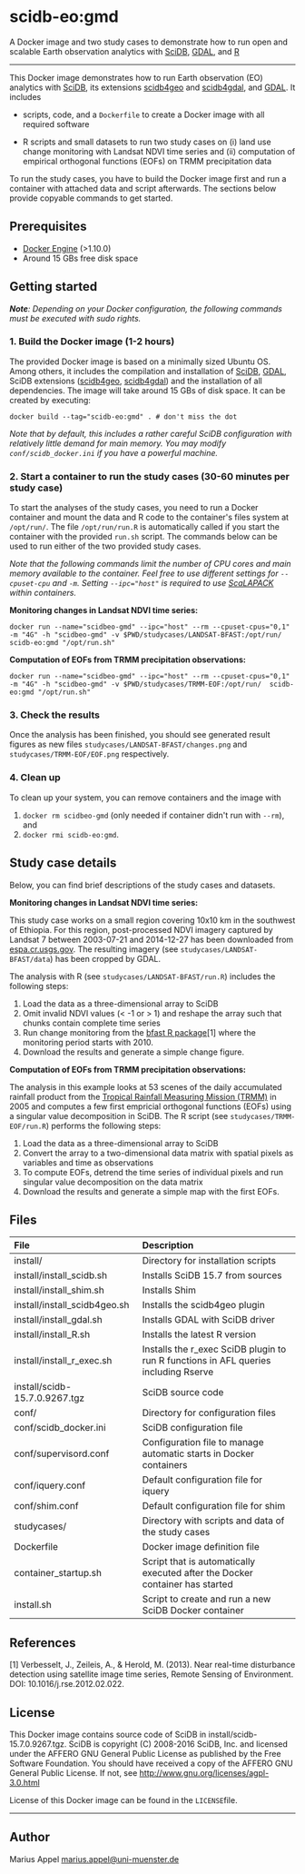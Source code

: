 # scidb-eo:gmd 
A Docker image and two study cases to demonstrate how to run open and scalable Earth observation analytics with [SciDB](http://www.paradigm4.com/), [GDAL](http://gdal.org/), and [R](https://www.r-project.org/)

---

This Docker image demonstrates how to run Earth observation (EO) analytics with [SciDB](http://www.paradigm4.com/), its extensions [scidb4geo](https://github.com/appelmar/scidb4geo) and  [scidb4gdal](https://github.com/appelmar/scidb4gdal), and [GDAL](http://gdal.org/). It includes

* scripts, code, and a `Dockerfile` to create a Docker image with all required software

* R scripts and small datasets to run two study cases on (i) land use change monitoring with Landsat NDVI time series and (ii) computation of empirical orthogonal functions (EOFs) on TRMM precipitation data

To run the study cases, you have to build the Docker image first and run a container with attached data and script afterwards. The sections below provide copyable commands to get started.  


## Prerequisites
- [Docker Engine](https://www.docker.com/products/docker-engine) (>1.10.0) 
- Around 15 GBs free disk space 



## Getting started

_**Note**: Depending on your Docker configuration, the following commands must be executed with sudo rights._

### 1. Build the Docker image (1-2 hours)

The provided Docker image is based on a minimally sized Ubuntu OS. Among others, it includes the compilation and installation of [SciDB](http://www.paradigm4.com/), [GDAL](http://gdal.org/), SciDB extensions ([scidb4geo](https://github.com/appelmar/scidb4geo),  [scidb4gdal](https://github.com/appelmar/scidb4gdal)) and the installation of all dependencies. The image will take around 15 GBs of disk space. It can be created by executing:

```
docker build --tag="scidb-eo:gmd" . # don't miss the dot
``` 

_Note that by default, this includes a rather careful SciDB configuration with relatively little demand for main memory. You may modify `conf/scidb_docker.ini` if you have a powerful machine._


### 2. Start a container to run the study cases (30-60 minutes per study case)

To start the analyses of the study cases, you need to run a Docker container and mount the data and R code to the container's files system at `/opt/run/`. The file `/opt/run/run.R` is automatically called if you start the container with the provided `run.sh` script. The commands below can be used to run either of the two provided study cases.


_Note that the following commands limit the number of CPU cores and main memory available to the container. Feel free to use different settings for `--cpuset-cpu` and `-m`. Setting `--ipc="host"` is required to use [ScaLAPACK](http://www.netlib.org/scalapack) within containers._

**Monitoring changes in Landsat NDVI time series:**

```
docker run --name="scidbeo-gmd" --ipc="host" --rm --cpuset-cpus="0,1" -m "4G" -h "scidbeo-gmd" -v $PWD/studycases/LANDSAT-BFAST:/opt/run/  scidb-eo:gmd "/opt/run.sh"
```


**Computation of EOFs from TRMM precipitation observations:**

```
docker run --name="scidbeo-gmd" --ipc="host" --rm --cpuset-cpus="0,1" -m "4G" -h "scidbeo-gmd" -v $PWD/studycases/TRMM-EOF:/opt/run/  scidb-eo:gmd "/opt/run.sh"
```


### 3. Check the results

Once the analysis has been finished, you should see generated result figures as new files `studycases/LANDSAT-BFAST/changes.png` and `studycases/TRMM-EOF/EOF.png`  respectively.


### 4. Clean up
To clean up your system, you can remove containers and the image with

1. `docker rm scidbeo-gmd` (only needed if container didn't run with `--rm`), and 
2. `docker rmi scidb-eo:gmd`.



	
	
	
## Study case details

Below, you can find brief descriptions of the study cases and datasets. 

**Monitoring changes in Landsat NDVI time series:**

This study case works on a small region covering 10x10 km in the southwest of Ethiopia. For this region, post-processed NDVI imagery captured by Landsat 7 between 2003-07-21 and 2014-12-27 has been downloaded from [espa.cr.usgs.gov](http://espa.cr.usgs.gov/). The resulting imagery (see `studycases/LANDSAT-BFAST/data`) has been cropped by GDAL.   

The analysis with R (see `studycases/LANDSAT-BFAST/run.R`) includes the following steps:

1. Load the data as a three-dimensional array to SciDB
2. Omit invalid NDVI values (< -1 or > 1) and reshape the array such that chunks contain complete time series
3. Run change monitoring from the [bfast R package](http://bfast.r-forge.r-project.org)[1] where the monitoring period starts with 2010.
4. Download the results and generate a simple change figure.


**Computation of EOFs from TRMM precipitation observations:**

The analysis in this example looks at 53 scenes of the daily accumulated rainfall product from the [Tropical Rainfall Measuring Mission (TRMM)](https://mirador.gsfc.nasa.gov/collections/TRMM_3B42_daily__007.shtml) in 2005 and computes a few first empricial orthogonal functions (EOFs) using a singular value decomposition in SciDB. The R script (see `studycases/TRMM-EOF/run.R`) performs the following steps:

1. Load the data as a three-dimensional array to SciDB
2. Convert the array to a two-dimensional data matrix with spatial pixels as variables and time as observations
3. To compute EOFs, detrend the time series of individual pixels and run singular value decomposition on the data matrix
4. Download the results and generate a simple map with the first EOFs.

	
	
	
## Files

| File        | Description           |
| :------------- | :-------------------------------------------------------| 
| install/ | Directory for installation scripts |
| install/install_scidb.sh | Installs SciDB 15.7 from sources |
| install/install_shim.sh | Installs Shim |
| install/install_scidb4geo.sh | Installs the scidb4geo plugin |
| install/install_gdal.sh | Installs GDAL with SciDB driver |
| install/install_R.sh | Installs the latest R version  |
| install/install_r_exec.sh | Installs the r_exec SciDB plugin to run R functions in AFL queries including Rserve |
| install/scidb-15.7.0.9267.tgz| SciDB source code |
| conf/ | Directory for configuration files |
| conf/scidb_docker.ini | SciDB configuration file |
| conf/supervisord.conf | Configuration file to manage automatic starts in Docker containers |
| conf/iquery.conf | Default configuration file for iquery |
| conf/shim.conf | Default configuration file for shim |
| studycases/ | Directory with scripts and data of the study cases |
| Dockerfile | Docker image definition file |
| container_startup.sh | Script that is automatically executed after the Docker container has started  |
| install.sh | Script to create and run a new SciDB Docker container  |


## References
[1] Verbesselt, J., Zeileis, A., & Herold, M. (2013). Near real-time disturbance detection using satellite image time series, Remote Sensing of Environment. DOI: 10.1016/j.rse.2012.02.022. 


## License
This Docker image contains source code of SciDB in install/scidb-15.7.0.9267.tgz. SciDB is copyright (C) 2008-2016 SciDB, Inc. and licensed under the AFFERO GNU General Public License as published by the Free Software Foundation. You should have received a copy of the AFFERO GNU General Public License. If not, see <http://www.gnu.org/licenses/agpl-3.0.html>

License of this Docker image can be found in the `LICENSE`file.

----

## Author

Marius Appel  <marius.appel@uni-muenster.de>